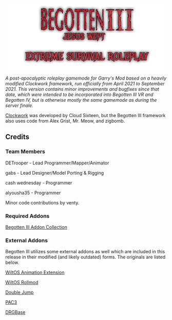<p align="center"><img src="images/BegottenIIILogo.png"/></p>

<i>A post-apocalyptic roleplay gamemode for Garry's Mod based on a heavily modified Clockwork framework, run officially from April 2021 to September 2021. This version contains minor improvements and bugfixes since that date, which were intended to be incorporated into Begotten III VR and Begotten IV, but is otherwise mostly the same gamemode as during the server finale.</i>

[Clockwork](https://github.com/CloudSixteen/Clockwork) was developed by Cloud Sixteen, but the Begotten III framework also uses code from Alex Grist, Mr. Meow, and zigbomb.

## Credits
### Team Members
DETrooper - Lead Programmer/Mapper/Animator

gabs - Lead Designer/Model Porting & Rigging

cash wednesday - Programmer

alyousha35 - Programmer

Minor code contributions by venty.

### Required Addons
[Begotten III Addon Collection](https://steamcommunity.com/workshop/filedetails/?id=2443075973)

### External Addons
Begotten III utilizes some external addons as well which are included in this release in their modified (and likely outdated) forms. The originals are listed below.

[WiltOS Animation Extension](https://steamcommunity.com/sharedfiles/filedetails/?id=757604550)

[WiltOS Rollmod](https://steamcommunity.com/sharedfiles/filedetails/?id=870925571)

[Double Jump](https://steamcommunity.com/sharedfiles/filedetails/?id=284538302)

[PAC3](https://steamcommunity.com/sharedfiles/filedetails/?id=104691717)

[DRGBase](https://steamcommunity.com/sharedfiles/filedetails/?id=1560118657)
